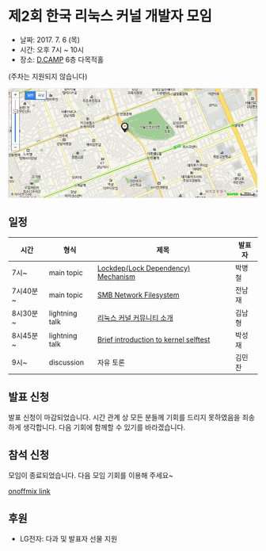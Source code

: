 # 제2회 한국 리눅스 커널 개발자 모임

* 날짜: 2017. 7. 6 (목)
* 시간: 오후 7시 ~ 10시
* 장소: [D.CAMP](http://dcamp.kr) 6층 다목적홀

(주차는 지원되지 않습니다)

![D.CAMP](dcamp.png)

## 일정

| 시간 | 형식 | 제목 | 발표자 |
|----|----|----|----|
| 7시~ |  main topic | [Lockdep(Lock Dependency) Mechanism](session-01/) | 박병철 |
| 7시40분~ |  main topic | [SMB Network Filesystem](session-02/)| 전남재 |
| 8시30분~ |  lightning talk | [리눅스 커널 커뮤니티 소개](lightning-01/) | 김남형 |
| 8시45분~ |  lightning talk  | [Brief introduction to kernel selftest](lightning-02/) | 박성재 |
| 9시~ | discussion | 자유 토론 | 김민찬 |

## 발표 신청
발표 신청이 마감되었습니다. 시간 관계 상 모든 분들께 기회를 드리지 못하였음을 죄송하게 생각합니다.
다음 기회에 함께할 수 있기를 바라겠습니다.

## 참석 신청
모임이 종료되었습니다. 다음 모임 기회를 이용해 주세요~

[onoffmix link](http://onoffmix.com/event/99896)

## 후원
* LG전자: 다과 및 발표자 선물 지원

